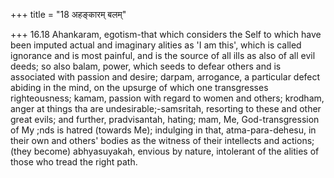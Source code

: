 +++
title = "18 अहङ्कारम् बलम्"

+++
16.18 Ahankaram, egotism-that which considers the Self to which have
been imputed actual and imaginary alities as 'I am this', which is
called ignorance and is most painful, and is the source of all ills as
also of all evil deeds; so also balam, power, which seeds to defear
others and is associated with passion and desire; darpam, arrogance, a
particular defect abiding in the mind, on the upsurge of which one
transgresses righteousness; kamam, passion with regard to women and
others; krodham, anger at things tha are undesirable;-samsritah,
resorting to these and other great evils; and further, pradvisantah,
hating; mam, Me, God-transgression of My ;nds is hatred (towards Me);
indulging in that, atma-para-dehesu, in their own and others' bodies as
the witness of their intellects and actions; (they become) abhyasuyakah,
envious by nature, intolerant of the alities of those who tread the
right path.
